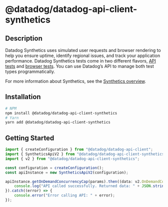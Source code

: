 # @datadog/datadog-api-client-synthetics

## Description

Datadog Synthetics uses simulated user requests and browser rendering to help you ensure uptime,
identify regional issues, and track your application performance. Datadog Synthetics tests come in
two different flavors, [API tests](https://docs.datadoghq.com/synthetics/api_tests/)
and [browser tests](https://docs.datadoghq.com/synthetics/browser_tests). You can use Datadog’s API to
manage both test types programmatically.

For more information about Synthetics, see the [Synthetics overview](https://docs.datadoghq.com/synthetics/).

## Installation

```sh
# NPM
npm install @datadog/datadog-api-client-synthetics
# Yarn
yarn add @datadog/datadog-api-client-synthetics
```

## Getting Started
```ts
import { createConfiguration } from "@datadog/datadog-api-client";
import { SyntheticsApiV2 } from "@datadog/datadog-api-client-synthetics";
import { v2 } from "@datadog/datadog-api-client-synthetics";

const configuration = createConfiguration();
const apiInstance = new SyntheticsApiV2(configuration);

apiInstance.getOnDemandConcurrencyCap(params).then((data: v2.OnDemandConcurrencyCapResponse) => {
    console.log("API called successfully. Returned data: " + JSON.stringify(data));
}).catch((error) => {
    console.error("Error calling API: " + error);
});
```